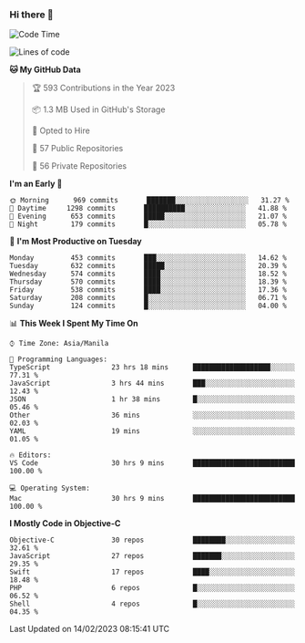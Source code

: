 ### Hi there 👋

<!--START_SECTION:waka-->
![Code Time](http://img.shields.io/badge/Code%20Time-3%2C639%20hrs%2010%20mins-blue)

![Lines of code](https://img.shields.io/badge/From%20Hello%20World%20I%27ve%20Written-2%20Million%20lines%20of%20code-blue)

**🐱 My GitHub Data** 

> 🏆 593 Contributions in the Year 2023
 > 
> 📦 1.3 MB Used in GitHub's Storage 
 > 
> 💼 Opted to Hire
 > 
> 📜 57 Public Repositories 
 > 
> 🔑 56 Private Repositories  
 > 
**I'm an Early 🐤** 

```text
🌞 Morning      969 commits       ███████░░░░░░░░░░░░░░░░░░   31.27 % 
🌆 Daytime     1298 commits       ██████████░░░░░░░░░░░░░░░   41.88 % 
🌃 Evening      653 commits       █████░░░░░░░░░░░░░░░░░░░░   21.07 % 
🌙 Night        179 commits       █░░░░░░░░░░░░░░░░░░░░░░░░   05.78 % 

```
📅 **I'm Most Productive on Tuesday** 

```text
Monday         453 commits       ███░░░░░░░░░░░░░░░░░░░░░░   14.62 % 
Tuesday        632 commits       █████░░░░░░░░░░░░░░░░░░░░   20.39 % 
Wednesday      574 commits       ████░░░░░░░░░░░░░░░░░░░░░   18.52 % 
Thursday       570 commits       ████░░░░░░░░░░░░░░░░░░░░░   18.39 % 
Friday         538 commits       ████░░░░░░░░░░░░░░░░░░░░░   17.36 % 
Saturday       208 commits       █░░░░░░░░░░░░░░░░░░░░░░░░   06.71 % 
Sunday         124 commits       █░░░░░░░░░░░░░░░░░░░░░░░░   04.00 % 

```


📊 **This Week I Spent My Time On** 

```text
⌚︎ Time Zone: Asia/Manila

💬 Programming Languages: 
TypeScript               23 hrs 18 mins      ███████████████████░░░░░░   77.31 % 
JavaScript               3 hrs 44 mins       ███░░░░░░░░░░░░░░░░░░░░░░   12.43 % 
JSON                     1 hr 38 mins        █░░░░░░░░░░░░░░░░░░░░░░░░   05.46 % 
Other                    36 mins             ░░░░░░░░░░░░░░░░░░░░░░░░░   02.03 % 
YAML                     19 mins             ░░░░░░░░░░░░░░░░░░░░░░░░░   01.05 % 

🔥 Editors: 
VS Code                  30 hrs 9 mins       █████████████████████████   100.00 % 

💻 Operating System: 
Mac                      30 hrs 9 mins       █████████████████████████   100.00 % 

```

**I Mostly Code in Objective-C** 

```text
Objective-C              30 repos            ████████░░░░░░░░░░░░░░░░░   32.61 % 
JavaScript               27 repos            ███████░░░░░░░░░░░░░░░░░░   29.35 % 
Swift                    17 repos            ████░░░░░░░░░░░░░░░░░░░░░   18.48 % 
PHP                      6 repos             █░░░░░░░░░░░░░░░░░░░░░░░░   06.52 % 
Shell                    4 repos             █░░░░░░░░░░░░░░░░░░░░░░░░   04.35 % 

```



 Last Updated on 14/02/2023 08:15:41 UTC
<!--END_SECTION:waka-->


<!--
**rad182/rad182** is a ✨ _special_ ✨ repository because its `README.md` (this file) appears on your GitHub profile.

Here are some ideas to get you started:

- 🔭 I’m currently working on ...
- 🌱 I’m currently learning ...
- 👯 I’m looking to collaborate on ...
- 🤔 I’m looking for help with ...
- 💬 Ask me about ...
- 📫 How to reach me: ...
- 😄 Pronouns: ...
- ⚡ Fun fact: ...
-->
